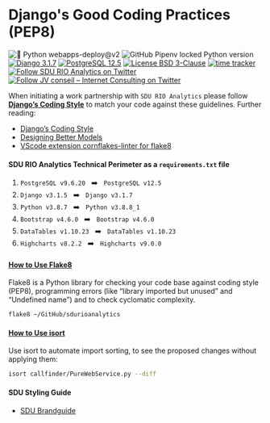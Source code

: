 # Django's Good Coding Practices (PEP8)

![🐍 Python webapps-deploy@v2](https://github.com/sdurioanalytics/sdurioanalytics/workflows/%F0%9F%90%8D%20%20Build%20and%20deploy%20Python%20webapps-deploy@v2/badge.svg)
![GitHub Pipenv locked Python version](https://img.shields.io/github/pipenv/locked/python-version/sdurioanalytics/welcome?color=green)
[![Django 3.1.7](https://img.shields.io/badge/Django-3.1.7-green)](https://www.djangoproject.com/weblog/2020/aug/04/django-31-released/)
[![PostgreSQL 12.5](https://img.shields.io/badge/PostgreSQL-12.5-green.svg)](https://www.postgresql.org/docs/12/)
[![License BSD 3-Clause](https://img.shields.io/badge/License-BSD%203--Clause-blue.svg)](LICENSE)
[![time tracker](https://wakatime.com/badge/github/sdurioanalytics/sdurioanalytics.svg)](https://wakatime.com/badge/github/sdurioanalytics/sdurioanalytics)
[![Follow SDU RIO Analytics on Twitter](https://img.shields.io/twitter/follow/sdurioanalytics.svg?style=social&logo=twitter)](https://twitter.com/sdurioanalytics)
[![Follow JV conseil – Internet Consulting on Twitter](https://img.shields.io/twitter/follow/JVconseil.svg?style=social&logo=twitter)](https://twitter.com/JVconseil)

When initiating a work partnership with `SDU RIO Analytics` please follow **[Django’s Coding Style](https://docs.djangoproject.com/en/dev/internals/contributing/writing-code/coding-style/)** to match your code against these guidelines. Further reading:

- [Django’s Coding Style](https://docs.djangoproject.com/en/dev/internals/contributing/writing-code/coding-style/)
- [Designing Better Models](https://simpleisbetterthancomplex.com/tips/2018/02/10/django-tip-22-designing-better-models.html)
- [VScode extension cornflakes-linter for flake8](https://marketplace.visualstudio.com/items?itemName=kevinglasson.cornflakes-linter)

#### SDU RIO Analytics Technical Perimeter as a `requirements.txt` file

1. `PostgreSQL v9.6.20` &nbsp; :arrow_right: &nbsp; `PostgreSQL v12.5`
1. `Django v3.1.5` &nbsp; :arrow_right: &nbsp; `Django v3.1.7`
1. `Python v3.8.7` &nbsp; :arrow_right: &nbsp; `Python v3.8.8_1`
1. `Bootstrap v4.6.0` &nbsp; :arrow_right: &nbsp; `Bootstrap v4.6.0`
1. `DataTables v1.10.23` &nbsp; :arrow_right: &nbsp; `DataTables v1.10.23`
1. `Highcharts v8.2.2` &nbsp; :arrow_right: &nbsp; `Highcharts v9.0.0`

#### [How to Use Flake8](https://simpleisbetterthancomplex.com/packages/2016/08/05/flake8.html)

Flake8 is a Python library for checking your code base against coding style (PEP8), programming errors (like “library imported but unused” and “Undefined name”) and to check cyclomatic complexity.

```bash
flake8 ~/GitHub/sdurioanalytics
```

#### [How to Use isort](https://github.com/timothycrosley/isort#using-isort)

Use isort to automate import sorting, to see the proposed changes without applying them:

```bash
isort callfinder/PureWebService.py --diff
```

#### SDU Styling Guide

- [SDU Brandguide](http://anygivenmonday.org/clients/sdu/brandguide/#farver)
